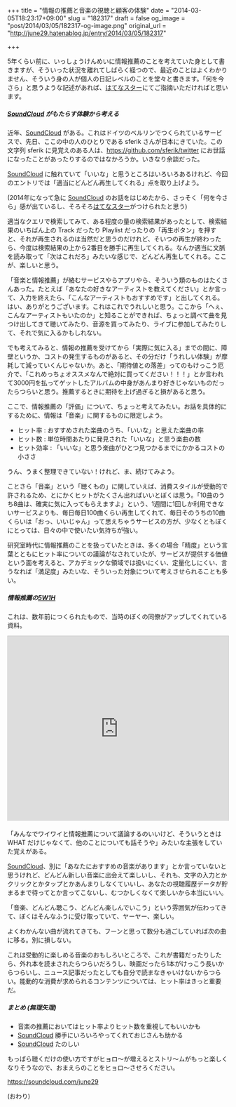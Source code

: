 +++
title = "情報の推薦と音楽の視聴と顧客の体験"
date = "2014-03-05T18:23:17+09:00"
slug = "182317"
draft = false
og_image = "post/2014/03/05/182317-og-image.png"
original_url = "http://june29.hatenablog.jp/entry/2014/03/05/182317"

+++

<p>5年くらい前に、いっしょうけんめいに情報推薦のことを考えていた身として書きますが、そういった状況を離れてしばらく経つので、最近のことはよくわかりません、そういう身の人が個人の日記レベルのことを堂々と書きます。「何を今さら」と思うような記述があれば、<a class="keyword" href="http://d.hatena.ne.jp/keyword/%A4%CF%A4%C6%A4%CA%A5%B9%A5%BF%A1%BC">はてなスター</a>にてご指摘いただければと思います。</p>

<div class="section">
    <h5>
<a class="keyword" href="http://d.hatena.ne.jp/keyword/SoundCloud">SoundCloud</a> がもたらす体験から考える</h5>
    <p>近年、<a href="https://soundcloud.com/" title="SoundCloud - Hear the world’s sounds">SoundCloud</a> がある。これはドイツのベルリンでつくられているサービスで、先日、ここの中の人のひとりである sferik さんが日本にきていた。この文字列 sferik に見覚えのある人は、<a href="https://github.com/sferik/twitter" title="sferik/twitter">https://github.com/sferik/twitter</a> にお世話になったことがあったりするのではなかろうか。いきなり余談だった。</p>
<p><a class="keyword" href="http://d.hatena.ne.jp/keyword/SoundCloud">SoundCloud</a> に触れていて「いいな」と思うところはいろいろあるけれど、今回のエントリでは「適当にどんどん再生してくれる」点を取り上げよう。</p>
<p>(2014年になって急に <a class="keyword" href="http://d.hatena.ne.jp/keyword/SoundCloud">SoundCloud</a> のお話をはじめたから、さっそく「何を今さら」感が出ているし、そろそろ<a class="keyword" href="http://d.hatena.ne.jp/keyword/%A4%CF%A4%C6%A4%CA%A5%B9%A5%BF%A1%BC">はてなスター</a>がつけられたと思う)</p>
<p>適当なクエリで検索してみて、ある程度の量の検索結果があったとして、検索結果のいちばん上の Track だったり Playlist だったりの「再生ボタン」を押すと、それが再生されるのは当然だと思うのだけれど、そいつの再生が終わったら、今度は検索結果の上から2番目を勝手に再生してくれる。なんか適当に文脈を読み取って「次はこれだろ」みたいな感じで、どんどん再生してくれる。ここが、楽しいと思う。</p>
<p>「音楽と情報推薦」が絡むサービスやらアプリやら、そういう類のものはたくさんあった。たとえば「あなたの好きなアーティストを教えてください」とか言って、入力を終えたら、「こんなアーティストもおすすめです」と出してくれる。はい、ありがとうございます。これはこれでうれしいと思う。ここから「へぇ、こんなアーティストもいたのか」と知ることができれば、ちょっと調べて曲を見つけ出してきて聴いてみたり、音源を買ってみたり、ライブに参加してみたりして、それで気に入るかもしれない。</p>
<p>でも考えてみると、情報の推薦を受けてから「実際に気に入る」までの間に、障壁というか、コストの発生するものがあると、その分だけ「うれしい体験」が摩耗して減っていくんじゃないか。あと、「期待値との落差」ってのもけっこう厄介で、「これめっちょオススメなんで絶対に買ってください！！！」とか言われて3000円を払ってゲットしたアルバムの中身があんまり好きじゃないものだったらつらいと思う。推薦するときに期待を上げ過ぎると損があると思う。</p>
<p>ここで、情報推薦の「評価」について、ちょっと考えてみたい。お話を具体的にするために、情報は「音楽」に関するものに限定しよう。</p>

<ul>
<li>ヒット率 : おすすめされた楽曲のうち、「いいな」と思えた楽曲の率</li>
<li>ヒット数 : 単位時間あたりに発見された「いいな」と思う楽曲の数</li>
<li>ヒット効率 : 「いいな」と思う楽曲がひとつ見つかるまでにかかるコストの小ささ</li>
</ul>
<p>うん、うまく整理できていない！けれど、ま、続けてみよう。</p>
<p>ことさら「音楽」という「聴くもの」に関していえば、消費スタイルが受動的で許されるため、とにかくヒットがたくさん出ればいいとぼくは思う。「10曲のうち8曲は、確実に気に入ってもらえますよ」という、1週間に1回しか利用できないサービスよりも、毎日毎日100曲くらい再生してくれて、毎日そのうちの10曲くらいは「おっ、いいじゃん」って思えちゃうサービスの方が、少なくともぼくにとっては、日々の中で使いたい気持ちが強い。</p>
<p>研究室時代に情報推薦のことを扱っていたときは、多くの場合「精度」という言葉とともにヒット率についての議論がなされていたが、サービスが提供する価値という面を考えると、アカデミックな領域では扱いにくい、定量化しにくい、言うなれば「満足度」みたいな、そういった対象について考えさせられることも多い。</p>

</div>
<div class="section">
    <h5>情報推薦の<a class="keyword" href="http://d.hatena.ne.jp/keyword/5W1H">5W1H</a>
</h5>
    <p>これは、数年前につくられたもので、当時のぼくの同僚がアップしてくれている資料。</p>
<p><iframe src="http://www.slideshare.net/slideshow/embed_code/1803301?startSlide=46" width="512" height="421" frameborder="0" marginwidth="0" marginheight="0" scrolling="no" style="border:1px solid #CCC; border-width:1px 1px 0; margin-bottom:5px; max-width: 100%;" allowfullscreen></iframe></p>
<p>「みんなでワイワイと情報推薦について議論するのいいけど、そういうときは WHAT だけじゃなくて、他のことについても話そうや」みたいな主張をしていた覚えがある。</p>
<p><a class="keyword" href="http://d.hatena.ne.jp/keyword/SoundCloud">SoundCloud</a>、別に「あなたにおすすめの音楽があります」とか言っていないと思うけれど、どんどん新しい音楽に出会えて楽しいし、それも、文字の入力とかクリックとかタップとかあんまりしなくていいし、あなたの視聴履歴データが貯まるまで待ってとか言ってこないし、むつかしくなくて楽しいから本当にいい。</p>
<p>「音楽、どんどん聴こう、どんどん楽しんでいこう」という雰囲気が伝わってきて、ぼくはそんなふうに受け取っていて、ヤーヤー、楽しい。</p>
<p>よくわかんない曲が流れてきても、フーンと思って数分も過ごしていれば次の曲に移る。別に損しない。</p>
<p>これは受動的に楽しめる音楽のおもしろいところで、これが書籍だったりしたら、外れ本を読まされたらつらいだろうし、映画だったら1本がけっこう長いからつらいし、ニュース記事だったとしても自分で読まなきゃいけないからつらい。能動的な消費が求められるコンテンツについては、ヒット率はきっと重要だ。</p>

</div>
<div class="section">
    <h5>まとめ (無理矢理)</h5>
    
<ul>
<li>音楽の推薦においてはヒット率よりヒット数を重視してもいいかも</li>
<li>
<a class="keyword" href="http://d.hatena.ne.jp/keyword/SoundCloud">SoundCloud</a> 勝手にいろいろやってくれておじさんも助かる</li>
<li>
<a class="keyword" href="http://d.hatena.ne.jp/keyword/SoundCloud">SoundCloud</a> たのしい</li>
</ul>
<p>もっぱら聴くだけの使い方ですがヒョロ〜が増えるとストリ〜ムがもっと楽しくなりそうなので、おまえらのことをヒョロ〜させろください。</p>
<p><a href="https://soundcloud.com/june29" title="june29’s stream on SoundCloud - Hear the world’s sounds">https://soundcloud.com/june29</a></p>
<p>(おわり)</p>

</div>